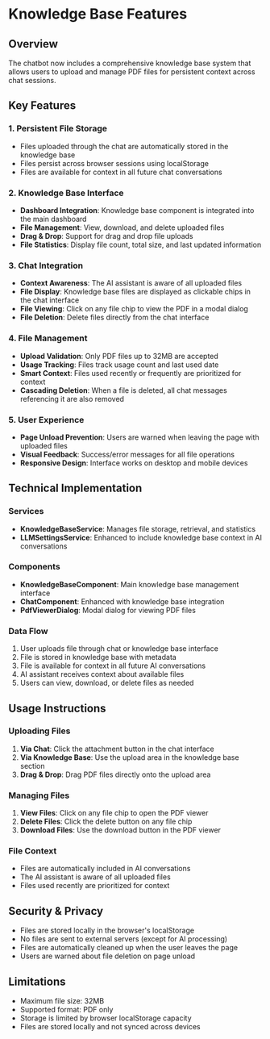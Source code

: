 # Knowledge Base Features

## Overview
The chatbot now includes a comprehensive knowledge base system that allows users to upload and manage PDF files for persistent context across chat sessions.

## Key Features

### 1. Persistent File Storage
- Files uploaded through the chat are automatically stored in the knowledge base
- Files persist across browser sessions using localStorage
- Files are available for context in all future chat conversations

### 2. Knowledge Base Interface
- **Dashboard Integration**: Knowledge base component is integrated into the main dashboard
- **File Management**: View, download, and delete uploaded files
- **Drag & Drop**: Support for drag and drop file uploads
- **File Statistics**: Display file count, total size, and last updated information

### 3. Chat Integration
- **Context Awareness**: The AI assistant is aware of all uploaded files
- **File Display**: Knowledge base files are displayed as clickable chips in the chat interface
- **File Viewing**: Click on any file chip to view the PDF in a modal dialog
- **File Deletion**: Delete files directly from the chat interface

### 4. File Management
- **Upload Validation**: Only PDF files up to 32MB are accepted
- **Usage Tracking**: Files track usage count and last used date
- **Smart Context**: Files used recently or frequently are prioritized for context
- **Cascading Deletion**: When a file is deleted, all chat messages referencing it are also removed

### 5. User Experience
- **Page Unload Prevention**: Users are warned when leaving the page with uploaded files
- **Visual Feedback**: Success/error messages for all file operations
- **Responsive Design**: Interface works on desktop and mobile devices

## Technical Implementation

### Services
- **KnowledgeBaseService**: Manages file storage, retrieval, and statistics
- **LLMSettingsService**: Enhanced to include knowledge base context in AI conversations

### Components
- **KnowledgeBaseComponent**: Main knowledge base management interface
- **ChatComponent**: Enhanced with knowledge base integration
- **PdfViewerDialog**: Modal dialog for viewing PDF files

### Data Flow
1. User uploads file through chat or knowledge base interface
2. File is stored in knowledge base with metadata
3. File is available for context in all future AI conversations
4. AI assistant receives context about available files
5. Users can view, download, or delete files as needed

## Usage Instructions

### Uploading Files
1. **Via Chat**: Click the attachment button in the chat interface
2. **Via Knowledge Base**: Use the upload area in the knowledge base section
3. **Drag & Drop**: Drag PDF files directly onto the upload area

### Managing Files
1. **View Files**: Click on any file chip to open the PDF viewer
2. **Delete Files**: Click the delete button on any file chip
3. **Download Files**: Use the download button in the PDF viewer

### File Context
- Files are automatically included in AI conversations
- The AI assistant is aware of all uploaded files
- Files used recently are prioritized for context

## Security & Privacy
- Files are stored locally in the browser's localStorage
- No files are sent to external servers (except for AI processing)
- Files are automatically cleaned up when the user leaves the page
- Users are warned about file deletion on page unload

## Limitations
- Maximum file size: 32MB
- Supported format: PDF only
- Storage is limited by browser localStorage capacity
- Files are stored locally and not synced across devices